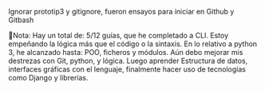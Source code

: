 Ignorar prototip3 y gitignore, fueron ensayos para iniciar en Github y Gitbash

📜Nota: Hay un total de: 5/12 guías, que he completado a CLI. Estoy empeñando la lógica más que el código o la sintaxis.
En lo relativo a python 3, he alcanzado hasta: POO, ficheros y módulos.
Aún debo mejorar mis destrezas con Git, python, y lógica. Luego aprender Estructura de datos, interfaces gráficas con el lenguaje, finalmente hacer uso de tecnologías como Django y librerías.
